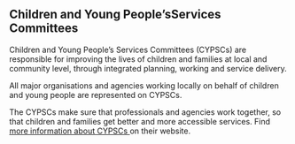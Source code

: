 ##  Children and Young People’sServices Committees

Children and Young People’s Services Committees (CYPSCs) are responsible for
improving the lives of children and families at local and community level,
through integrated planning, working and service delivery.

All major organisations and agencies working locally on behalf of children and
young people are represented on CYPSCs.

The CYPSCs make sure that professionals and agencies work together, so that
children and families get better and more accessible services. Find [ more
information about CYPSCs ](http://www.cypsc.ie/) on their website.
